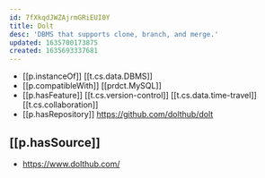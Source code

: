 ```yaml
---
id: 7fXkqdJWZAjrmGRiEUI0Y
title: Dolt
desc: 'DBMS that supports clone, branch, and merge.'
updated: 1635700173875
created: 1635693337681
---
```




- [[p.instanceOf]] [[t.cs.data.DBMS]]
- [[p.compatibleWith]] [[prdct.MySQL]]
- [[p.hasFeature]] [[t.cs.version-control]] [[t.cs.data.time-travel]] [[t.cs.collaboration]]
- [[p.hasRepository]] https://github.com/dolthub/dolt

## [[p.hasSource]]

- https://www.dolthub.com/
